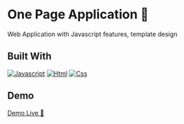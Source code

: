 # One Page Application 🤿

Web Application with Javascript features, template design

## Built With

[![Javascript][Javascript.com]][Javascript-url]
[![Html][Html.com]][Html-url]
[![Css][Css.com]][Css-url]

## Demo

[Demo Live 🤿](https://astounding-yeot-f1db7d.netlify.app/)

<!-- MARKDOWN LINKS & IMAGES -->
[Javascript.com]: https://img.shields.io/badge/JavaScript-F7DF1E?style=for-the-badge&logo=javascript&logoColor=black
[Javascript-url]: https://www.javascript.com/
[Html.com]: https://img.shields.io/badge/HTML5-E34F26?style=for-the-badge&logo=html5&logoColor=white
[Html-url]: https://html.com/
[Css.com]: https://img.shields.io/badge/CSS3-1572B6?style=for-the-badge&logo=css3&logoColor=white
[Css-url]: https://www.w3.org/Style/CSS/Overview.en.html

